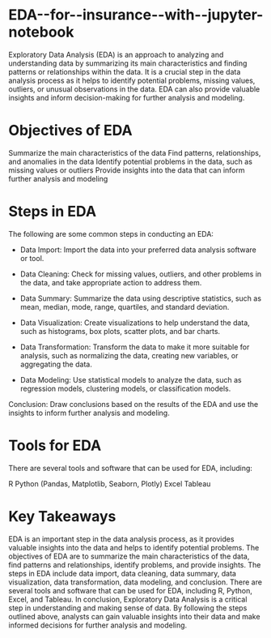 # EDA--for--insurance--with--jupyter-notebook

Exploratory Data Analysis (EDA) is an approach to analyzing and understanding data by summarizing its main characteristics and finding patterns or
relationships within the data. It is a crucial step in the data analysis process as it helps to identify potential problems, missing values, outliers,
or unusual observations in the data. EDA can also provide valuable insights and inform decision-making for further analysis and modeling.

# Objectives of EDA
Summarize the main characteristics of the data
Find patterns, relationships, and anomalies in the data
Identify potential problems in the data, such as missing values or outliers
Provide insights into the data that can inform further analysis and modeling
# Steps in EDA
The following are some common steps in conducting an EDA:

- Data Import: Import the data into your preferred data analysis software or tool.

- Data Cleaning: Check for missing values, outliers, and other problems in the data, and take appropriate action to address them.

- Data Summary: Summarize the data using descriptive statistics, such as mean, median, mode, range, quartiles, and standard deviation.

- Data Visualization: Create visualizations to help understand the data, such as histograms, box plots, scatter plots, and bar charts.

- Data Transformation: Transform the data to make it more suitable for analysis, such as normalizing the data, creating new variables, or aggregating the data.

- Data Modeling: Use statistical models to analyze the data, such as regression models, clustering models, or classification models.

Conclusion: Draw conclusions based on the results of the EDA and use the insights to inform further analysis and modeling.

# Tools for EDA
There are several tools and software that can be used for EDA, including:

R
Python (Pandas, Matplotlib, Seaborn, Plotly)
Excel
Tableau
# Key Takeaways
EDA is an important step in the data analysis process, as it provides valuable insights into the data and helps to identify potential problems.
The objectives of EDA are to summarize the main characteristics of the data, find patterns and relationships, identify problems, and provide insights.
The steps in EDA include data import, data cleaning, data summary, data visualization, data transformation, data modeling, and conclusion.
There are several tools and software that can be used for EDA, including R, Python, Excel, and Tableau.
In conclusion, Exploratory Data Analysis is a critical step in understanding and making sense of data. By following the steps outlined above, analysts can gain
valuable insights into their data and make informed decisions for further analysis and modeling.
